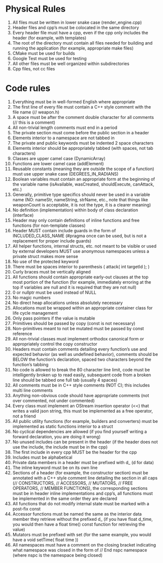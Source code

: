 # Physical Rules 
1. All files must be written in lower snake case (render_engine.cpp)
2. Header files and cpp’s must be colocated in the same directory
3. Every header file must have a cpp, even if the cpp only includes the header (for example, with templates)
4. The root of the directory must contain all files needed for building and running the application (for example, appropriate make files)
5. CMake must be used for builds
6. Google Test must be used for testing
7. All other files must be well organized within subdirectories
8. Cpp files, not cc files
# Code rules
1. Everything must be in well-formed English where appropriate
2. The first line of every file must contain a C++ style comment with the file name (// weapon.h)
3. A space must be after the comment double character for all comments (// this is a comment)
4. All non-trivial length comments must end in a period
5. The private section must come before the public section in a header
6. Elements interior to a namespace are not tabbed in
7. The private and public keywords must be indented 2 space characters
8. Elements interior should be appropriately tabbed (with spaces, not tab characters)
9. Classes are upper camel case (DynamicArray)
10. Functions are lower camel case (addElement)
11. Reusable constants (meaning they are outside the scope of a function) must use upper snake case (DEGREES_IN_RADIANS)
12. Boolean variables must contain an appropriate form at the beginning of the variable name (isAvailable, wasCreated, shouldExecute, canAttack, etc.)
13. Generally, primitive type specifics should never be used in a variable name (NO: nameStr, nameString, strName, etc., note that things like weaponCount is acceptable, it is not the type, it is a clearer meaning)
14. No definition (implementation) within body of class declaration (interface)
15. Header may only contain definitions of inline functions and free functions (for non-template classes)
16. Header MUST contain include guards in the form of INCLUDED_CLASS_NAME (#pragma once can be used, but is not a replacement for proper include guards)
17. All helper functions, internal structs, etc. not meant to be visible or used by external developers MUST use anonymous namespaces unless a private struct makes more sense
18. No use of the protected keyword
19. There must be spaces interior to parenthesis ( attack( int targetId ); )
20. Curly braces must be vertically aligned
21. All functions should contain appropriate early-out clauses at the top most portion of the function (for example, immediately erroring at the top if variables are null and it is required that they are not null)
22. 0 or nullptr must be used instead of NULL
23. No magic numbers
24. No direct heap allocations unless absolutely necessary
25. Allocations must be wrapped within an appropriate container class for life cycle management
26. Only pass pointers if the value is mutable
27. Primitives should be passed by copy (const is not necessary)
28. Non-primitives meant to not be mutated must be passed by const reference
29. All non-trivial classes must implement orthodox canonical form or appropriately control the copy constructor
30. Headers must contain comments detailing every function’s use and expected behavior (as well as undefined behavior), comments should be BELOW the function’s declaration, spaced two characters beyond the function’s tabbing
31. No code is allowed to break the 80 character line limit, code must be intelligently broken up to read easily, subsequent code from a broken line should be tabbed one full tab (usually 4 spaces)
32. All comments must be in C++ style comments (NOT C); this includes multi line comments
33. Anything non-obvious code should have appropriate comments (not over commented, not under commented)
34. Every class must implement an OStream insertion operator (<<) that writes a valid json string, this must be implemented as a free operator, not a friend
35. All public utility functions (for example, builders and converters) must be implemented as static functions interior to a struct
36. No cyclical dependencies are allowed (if you find yourself writing a forward declaration, you are doing it wrong)
37. No unused includes can be present in the header (if the header does not use the include, the include must be in the cpp)
38. The first include in every cpp MUST be the header for the cpp
39. Includes must be alphabetical
40. Private data members in a header must be prefixed with d_ (d for data)
41. The inline keyword must be on its own line
42. Sections of a header (for example, the constructor section) must be annotated with a C++ style comment line detailing the section in all caps (// CONSTRUCTORS, // ACCESSORS, // MUTATORS, // FREE OPERATORS, // MEMBER FUNCTIONS), the corresponding sections must be in header inline implementations and cpp’s, all functions must be implemented in the same order they are declared
43. All functions that do not modify internal state must be marked with a post-fix const
44. Accessor functions must be named the same as the interior data member they retrieve without the prefixed d_ (if you have float d_time, you would then have a float time() const function for retrieving the value)
45. Mutators must be prefixed with set (for the same example, you would have a void setTime( float time ))
46. All namespaces must have a comment on the closing bracket indicating what namespace was closed in the form of // End nspc namespace (where nspc is the namespace being closed)
